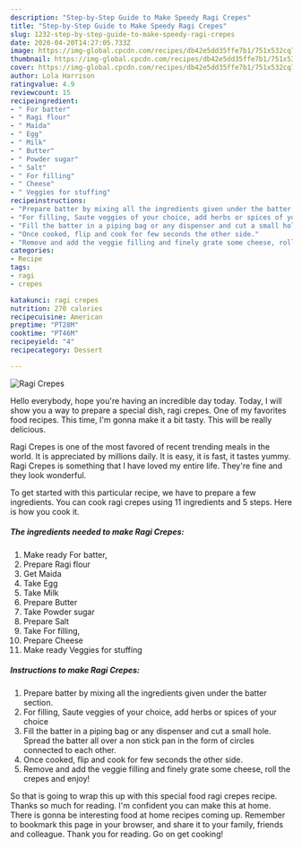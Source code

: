 ```yaml
---
description: "Step-by-Step Guide to Make Speedy Ragi Crepes"
title: "Step-by-Step Guide to Make Speedy Ragi Crepes"
slug: 1232-step-by-step-guide-to-make-speedy-ragi-crepes
date: 2020-04-20T14:27:05.733Z
image: https://img-global.cpcdn.com/recipes/db42e5dd35ffe7b1/751x532cq70/ragi-crepes-recipe-main-photo.jpg
thumbnail: https://img-global.cpcdn.com/recipes/db42e5dd35ffe7b1/751x532cq70/ragi-crepes-recipe-main-photo.jpg
cover: https://img-global.cpcdn.com/recipes/db42e5dd35ffe7b1/751x532cq70/ragi-crepes-recipe-main-photo.jpg
author: Lola Harrison
ratingvalue: 4.9
reviewcount: 15
recipeingredient:
- " For batter"
- " Ragi flour"
- " Maida"
- " Egg"
- " Milk"
- " Butter"
- " Powder sugar"
- " Salt"
- " For filling"
- " Cheese"
- " Veggies for stuffing"
recipeinstructions:
- "Prepare batter by mixing all the ingredients given under the batter section."
- "For filling, Saute veggies of your choice, add herbs or spices of your choice"
- "Fill the batter in a piping bag or any dispenser and cut a small hole. Spread the batter all over a non stick pan in the form of circles connected to each other."
- "Once cooked, flip and cook for few seconds the other side."
- "Remove and add the veggie filling and finely grate some cheese, roll the crepes and enjoy!"
categories:
- Recipe
tags:
- ragi
- crepes

katakunci: ragi crepes 
nutrition: 270 calories
recipecuisine: American
preptime: "PT28M"
cooktime: "PT46M"
recipeyield: "4"
recipecategory: Dessert

---
```



![Ragi Crepes](https://img-global.cpcdn.com/recipes/db42e5dd35ffe7b1/751x532cq70/ragi-crepes-recipe-main-photo.jpg)

Hello everybody, hope you're having an incredible day today. Today, I will show you a way to prepare a special dish, ragi crepes. One of my favorites food recipes. This time, I'm gonna make it a bit tasty. This will be really delicious.

Ragi Crepes is one of the most favored of recent trending meals in the world. It is appreciated by millions daily. It is easy, it is fast, it tastes yummy. Ragi Crepes is something that I have loved my entire life. They're fine and they look wonderful.




To get started with this particular recipe, we have to prepare a few ingredients. You can cook ragi crepes using 11 ingredients and 5 steps. Here is how you cook it.

<!--inarticleads1-->

##### The ingredients needed to make Ragi Crepes:

1. Make ready  For batter,
1. Prepare  Ragi flour
1. Get  Maida
1. Take  Egg
1. Take  Milk
1. Prepare  Butter
1. Take  Powder sugar
1. Prepare  Salt
1. Take  For filling,
1. Prepare  Cheese
1. Make ready  Veggies for stuffing




<!--inarticleads2-->

##### Instructions to make Ragi Crepes:

1. Prepare batter by mixing all the ingredients given under the batter section.
1. For filling, Saute veggies of your choice, add herbs or spices of your choice
1. Fill the batter in a piping bag or any dispenser and cut a small hole. Spread the batter all over a non stick pan in the form of circles connected to each other.
1. Once cooked, flip and cook for few seconds the other side.
1. Remove and add the veggie filling and finely grate some cheese, roll the crepes and enjoy!




So that is going to wrap this up with this special food ragi crepes recipe. Thanks so much for reading. I'm confident you can make this at home. There is gonna be interesting food at home recipes coming up. Remember to bookmark this page in your browser, and share it to your family, friends and colleague. Thank you for reading. Go on get cooking!
